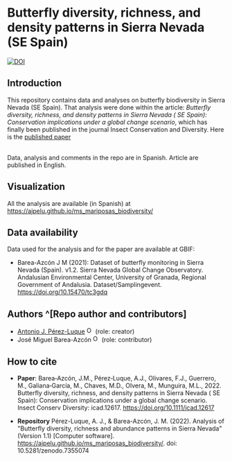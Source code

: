# Butterfly diversity, richness, and density patterns in Sierra Nevada (SE Spain)
[![DOI](https://zenodo.org/badge/442390785.svg)](https://zenodo.org/badge/latestdoi/442390785)

## Introduction 
This repository contains data and analyses on butterfly biodiversity in Sierra Nevada (SE Spain). That analysis were done within the article: *Butterfly diversity, richness, and density patterns in Sierra Nevada ( SE Spain): Conservation implications under a global change scenario*, which has finally been published in the journal Insect Conservation and Diversity. Here is the [published paper](https://doi.org/10.1111/icad.12617) 

<br>
Data, analysis and comments in the repo are in Spanish. Article are published in English. 

## Visualization
All the analysis are available (in Spanish) at https://ajpelu.github.io/ms_mariposas_biodiversity/

## Data availability 
Data used for the analysis and for the paper are available at GBIF: 

- Barea-Azcón J M (2021): Dataset of butterfly monitoring in Sierra Nevada (Spain). v1.2. Sierra Nevada Global Change Observatory. Andalusian Environmental Center, University of Granada, Regional Government of Andalusia. Dataset/Samplingevent. https://doi.org/10.15470/tc3gdq 

## Authors ^[Repo author and contributors]

- [Antonio J. Pérez-Luque](https://github.com/ajpelu) <a href="https://orcid.org/0000-0002-1747-0469" target="orcid.widget">
<img alt="ORCID logo" src="https://info.orcid.org/wp-content/uploads/2019/11/orcid_16x16.png" width="16" height="16" /></a> (role: creator)
- José Miguel Barea-Azcón <a href="https://orcid.org/0000-0001-8081-1513" target="orcid.widget">
<img alt="ORCID logo" src="https://info.orcid.org/wp-content/uploads/2019/11/orcid_16x16.png" width="16" height="16" /></a> (role: contributor)

## How to cite 
- **Paper**: 
Barea‐Azcón, J.M., Pérez‐Luque, A.J., Olivares, F.J., Guerrero, M., Galiana‐García, M., Chaves, M.D., Olvera, M., Munguira, M.L., 2022. Butterfly diversity, richness, and density patterns in Sierra Nevada ( SE Spain): Conservation implications under a global change scenario. Insect Conserv Diversity: icad.12617. https://doi.org/10.1111/icad.12617

- **Repository**
Pérez-Luque, A. J., & Barea-Azcón, J. M. (2022). Analysis of "Butterfly diversity, richness and abundance patterns in Sierra Nevada" (Version 1.1) [Computer software]. https://ajpelu.github.io/ms_mariposas_biodiversity/. doi: 10.5281/zenodo.7355074 

